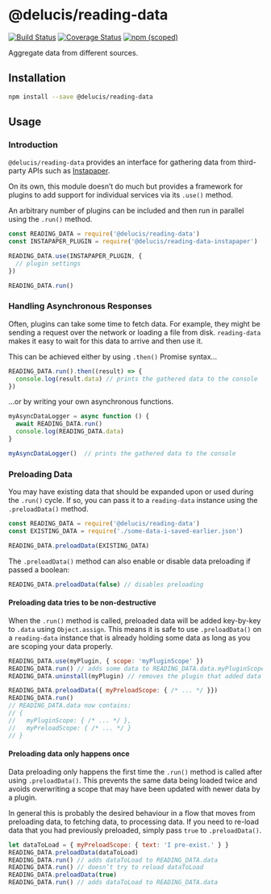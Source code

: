 # @delucis/reading-data

[![Build Status](https://travis-ci.org/delucis/reading-data.svg?branch=master)](https://travis-ci.org/delucis/reading-data)
[![Coverage Status](https://coveralls.io/repos/github/delucis/reading-data/badge.svg?branch=master)](https://coveralls.io/github/delucis/reading-data?branch=master)
[![npm (scoped)](https://img.shields.io/npm/v/@delucis/reading-data.svg)](https://www.npmjs.com/package/@delucis/reading-data)

Aggregate data from different sources.


## Installation

```sh
npm install --save @delucis/reading-data
```


## Usage

### Introduction

`@delucis/reading-data` provides an interface for gathering data from
third-party APIs such as [Instapaper][1b1ac993].

  [1b1ac993]: https://www.instapaper.com/

On its own, this module doesn’t do much but provides a framework for plugins
to add support for individual services via its `.use()` method.

An arbitrary number of plugins can be included and then run in parallel using
the `.run()` method.

```js
const READING_DATA = require('@delucis/reading-data')
const INSTAPAPER_PLUGIN = require('@delucis/reading-data-instapaper')

READING_DATA.use(INSTAPAPER_PLUGIN, {
  // plugin settings
})

READING_DATA.run()
```


### Handling Asynchronous Responses

Often, plugins can take some time to fetch data. For example, they might be
sending a request over the network or loading a file from disk. `reading-data`
makes it easy to wait for this data to arrive and then use it.

This can be achieved either by using `.then()` Promise syntax…

```js
READING_DATA.run().then((result) => {
  console.log(result.data) // prints the gathered data to the console
})
```

…or by writing your own asynchronous functions.

```js
myAsyncDataLogger = async function () {
  await READING_DATA.run()
  console.log(READING_DATA.data)
}

myAsyncDataLogger()  // prints the gathered data to the console
```


### Preloading Data

You may have existing data that should be expanded upon or used during the
`.run()` cycle. If so, you can pass it to a `reading-data` instance using the
`.preloadData()` method.

```js
const READING_DATA = require('@delucis/reading-data')
const EXISTING_DATA = require('./some-data-i-saved-earlier.json')

READING_DATA.preloadData(EXISTING_DATA)
```

The `.preloadData()` method can also enable or disable data preloading if passed
a boolean:

```js
READING_DATA.preloadData(false) // disables preloading
```

#### Preloading data tries to be non-destructive

When the `.run()` method is called, preloaded data will be added
key-by-key to `.data` using `Object.assign`. This means it is safe to use
`.preloadData()` on a `reading-data` instance that is already holding some data
as long as you are scoping your data properly.

```js
READING_DATA.use(myPlugin, { scope: 'myPluginScope' })
READING_DATA.run() // adds some data to READING_DATA.data.myPluginScope
READING_DATA.uninstall(myPlugin) // removes the plugin that added data

READING_DATA.preloadData({ myPreloadScope: { /* ... */ }})
READING_DATA.run()
// READING_DATA.data now contains:
// {
//   myPluginScope: { /* ... */ },
//   myPreloadScope: { /* ... */ }
// }
```

#### Preloading data only happens once

Data preloading only happens the first time the `.run()` method is called after
using `.preloadData()`. This prevents the same data being loaded twice and
avoids overwriting a scope that may have been updated with newer data by a
plugin.

In general this is probably the desired behaviour in a flow that moves from
preloading data, to fetching data, to processing data. If you need to re-load
data that you had previously preloaded, simply pass `true` to `.preloadData()`.

```js
let dataToLoad = { myPreloadScope: { text: 'I pre-exist.' } }
READING_DATA.preloadData(dataToLoad)
READING_DATA.run() // adds dataToLoad to READING_DATA.data
READING_DATA.run() // doesn’t try to reload dataToLoad
READING_DATA.preloadData(true)
READING_DATA.run() // adds dataToLoad to READING_DATA.data
```
